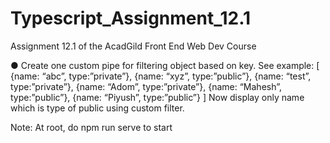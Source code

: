 # Typescript_Assignment_12.1

Assignment 12.1 of the AcadGild Front End Web Dev Course

● Create one custom pipe for filtering object based on key. See example:
[
{name: “abc”, type:”private”},
{name: “xyz”, type:”public”},
{name: “test”, type:”private”},
{name: “Adom”, type:”private”},
{name: “Mahesh”, type:”public”},
{name: “Piyush”, type:”public”}
]
Now display only name which is type of public using custom filter.

Note: At root, do npm run serve to start

